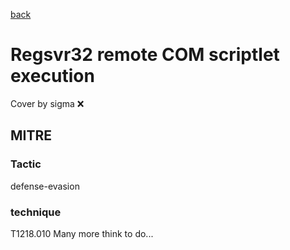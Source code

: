 [back](../index.md)
# Regsvr32 remote COM scriptlet execution
Cover by sigma :x: 
## MITRE
### Tactic
defense-evasion
### technique
T1218.010
Many more think to do...